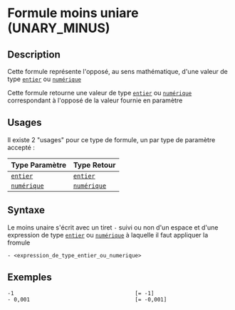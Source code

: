 # Formule moins uniare (UNARY_MINUS)
## Description
Cette formule représente l'opposé, au sens mathématique, d'une valeur de type [`entier`][valeur-de-retour] ou [`numérique`][valeur-de-retour]

Cette formule retourne une valeur de type [`entier`][valeur-de-retour] ou [`numérique`][valeur-de-retour] correspondant à l'opposé de la valeur fournie en paramètre

## Usages
Il existe 2 "usages" pour ce type de formule, un par type de paramètre accepté :

|Type Paramètre|Type Retour|
|--------------|-----------|
|[`entier`][valeur-de-retour]|[`entier`][valeur-de-retour]|
|[`numérique`][valeur-de-retour]|[`numérique`][valeur-de-retour]|

## Syntaxe
Le moins unaire s'écrit avec un tiret `-` suivi ou non d'un espace et d'une expression de type [`entier`][valeur-de-retour] ou [`numérique`][valeur-de-retour] à laquelle il faut appliquer la fromule

    - <expression_de_type_entier_ou_numerique>

## Exemples
    -1                                      [= -1]
    - 0,001                                 [= -0,001]

    
[valeur-de-retour]: ../lexique.md#valeur-de-retour
